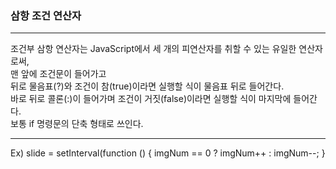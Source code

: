 ### 삼항 조건 연산자  
---
조건부 삼항 연산자는 JavaScript에서 세 개의 피연산자를 취할 수 있는 유일한 연산자로써,  
맨 앞에 조건문이 들어가고  
뒤로 물음표(?)와 조건이 참(true)이라면 실행할 식이 물음표 뒤로 들어간다.  
바로 뒤로 콜론(:)이 들어가며 조건이 거짓(false)이라면 실행할 식이 마지막에 들어간다.    
보통 if 명령문의 단축 형태로 쓰인다.  

---  
Ex) slide = setInterval(function () {
     imgNum == 0 ? imgNum++ : imgNum--; }
